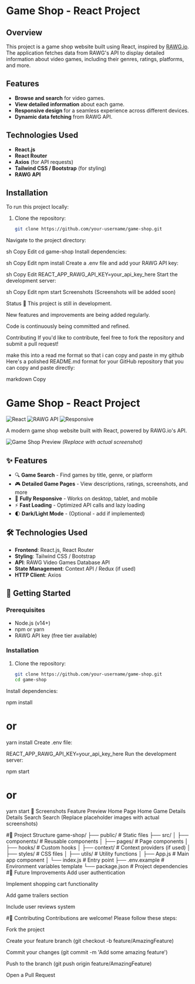 # Game Shop - React Project

## Overview

This project is a game shop website built using React, inspired by [RAWG.io](https://rawg.io/). The application fetches data from RAWG's API to display detailed information about video games, including their genres, ratings, platforms, and more.

## Features

- **Browse and search** for video games.
- **View detailed information** about each game.
- **Responsive design** for a seamless experience across different devices.
- **Dynamic data fetching** from RAWG API.

## Technologies Used

- **React.js**
- **React Router**
- **Axios** (for API requests)
- **Tailwind CSS / Bootstrap** (for styling)
- **RAWG API**

## Installation

To run this project locally:

1. Clone the repository:
   ```sh
   git clone https://github.com/your-username/game-shop.git
Navigate to the project directory:

sh
Copy
Edit
cd game-shop
Install dependencies:

sh
Copy
Edit
npm install
Create a .env file and add your RAWG API key:

sh
Copy
Edit
REACT_APP_RAWG_API_KEY=your_api_key_here
Start the development server:

sh
Copy
Edit
npm start
Screenshots
(Screenshots will be added soon)

Status
🚧 This project is still in development.

New features and improvements are being added regularly.

Code is continuously being committed and refined.

Contributing
If you'd like to contribute, feel free to fork the repository and submit a pull request!

make this into a read me format so that i can copy and paste in my github
Here's a polished README.md format for your GitHub repository that you can copy and paste directly:

markdown
Copy
# Game Shop - React Project

![React](https://img.shields.io/badge/React-20232A?style=for-the-badge&logo=react&logoColor=61DAFB)
![RAWG API](https://img.shields.io/badge/RAWG_API-000?style=for-the-badge)
![Responsive](https://img.shields.io/badge/Responsive-Yes-brightgreen?style=for-the-badge)

A modern game shop website built with React, powered by RAWG.io's API.

![Game Shop Preview](https://via.placeholder.com/800x400?text=Game+Shop+Preview) *(Replace with actual screenshot)*

## ✨ Features

- 🔍 **Game Search** - Find games by title, genre, or platform
- 🎮 **Detailed Game Pages** - View descriptions, ratings, screenshots, and more
- 📱 **Fully Responsive** - Works on desktop, tablet, and mobile
- ⚡ **Fast Loading** - Optimized API calls and lazy loading
- 🌓 **Dark/Light Mode** - (Optional - add if implemented)

## 🛠 Technologies Used

- **Frontend**: React.js, React Router
- **Styling**: Tailwind CSS / Bootstrap
- **API**: RAWG Video Games Database API
- **State Management**: Context API / Redux (if used)
- **HTTP Client**: Axios

## 🚀 Getting Started

### Prerequisites
- Node.js (v14+)
- npm or yarn
- RAWG API key (free tier available)

### Installation

1. Clone the repository:
   ```bash
   git clone https://github.com/your-username/game-shop.git
   cd game-shop
Install dependencies:


npm install
# or
yarn install
Create .env file:

REACT_APP_RAWG_API_KEY=your_api_key_here
Run the development server:


npm start
# or
yarn start
📸 Screenshots
Feature	Preview
Home Page	Home
Game Details	Details
Search	Search
(Replace placeholder images with actual screenshots)

#🔧 Project Structure
game-shop/
├── public/          # Static files
├── src/
│   ├── components/  # Reusable components
│   ├── pages/       # Page components
│   ├── hooks/       # Custom hooks
│   ├── context/     # Context providers (if used)
│   ├── styles/      # CSS files
│   ├── utils/       # Utility functions
│   ├── App.js       # Main app component
│   └── index.js     # Entry point
├── .env.example     # Environment variables template
└── package.json     # Project dependencies
#🌱 Future Improvements
Add user authentication

Implement shopping cart functionality

Add game trailers section

Include user reviews system

#🤝 Contributing
Contributions are welcome! Please follow these steps:

Fork the project

Create your feature branch (git checkout -b feature/AmazingFeature)

Commit your changes (git commit -m 'Add some amazing feature')

Push to the branch (git push origin feature/AmazingFeature)

Open a Pull Request
